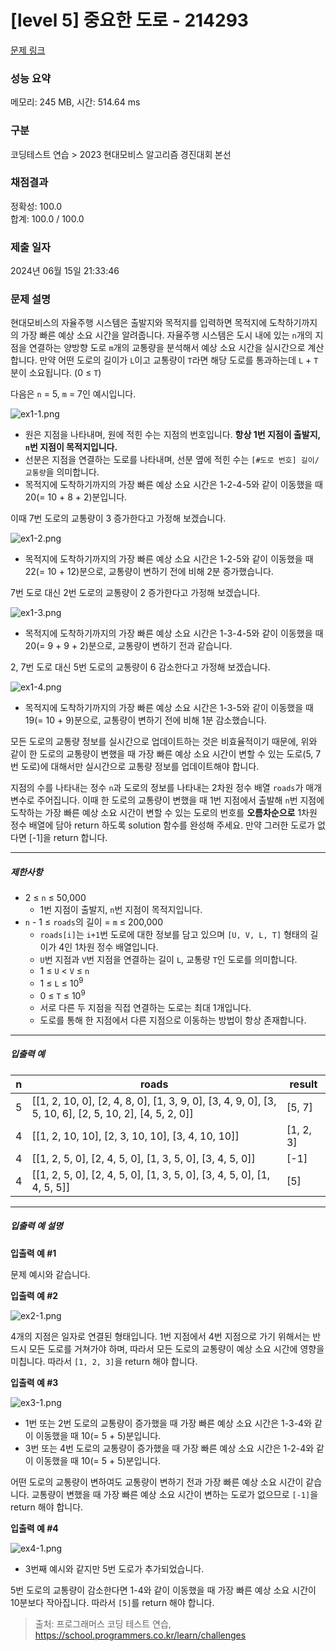 # [level 5] 중요한 도로 - 214293 

[문제 링크](https://school.programmers.co.kr/learn/courses/30/lessons/214293) 

### 성능 요약

메모리: 245 MB, 시간: 514.64 ms

### 구분

코딩테스트 연습 > 2023 현대모비스 알고리즘 경진대회 본선

### 채점결과

정확성: 100.0<br/>합계: 100.0 / 100.0

### 제출 일자

2024년 06월 15일 21:33:46

### 문제 설명

<p>현대모비스의 자율주행 시스템은 출발지와 목적지를 입력하면 목적지에 도착하기까지의 가장 빠른 예상 소요 시간을 알려줍니다. 자율주행 시스템은 도시 내에 있는 <code>n</code>개의 지점을 연결하는 양방향 도로 <code>m</code>개의 교통량을 분석해서 예상 소요 시간을 실시간으로 계산합니다. 만약 어떤 도로의 길이가 <code>L</code>이고 교통량이 <code>T</code>라면 해당 도로를 통과하는데 <code>L</code> + <code>T</code>분이 소요됩니다. (0 ≤ <code>T</code>)</p>

<p>다음은 <code>n</code> = 5, <code>m</code> = 7인 예시입니다.</p>

<p><img src="https://grepp-programmers.s3.ap-northeast-2.amazonaws.com/files/production/ae23d83f-01e7-4bdf-8bec-460522ced636/ex1-1.png" title="" alt="ex1-1.png"></p>

<ul>
<li>원은 지점을 나타내며, 원에 적힌 수는 지점의 번호입니다. <strong>항상 1번 지점이 출발지, <code>n</code>번 지점이 목적지입니다.</strong></li>
<li>선분은 지점을 연결하는 도로를 나타내며, 선분 옆에 적힌 수는 <code>[#도로 번호] 길이/교통량</code>을 의미합니다.</li>
<li>목적지에 도착하기까지의 가장 빠른 예상 소요 시간은 1-2-4-5와 같이 이동했을 때 20(= 10 + 8 + 2)분입니다.</li>
</ul>

<p>이때 7번 도로의 교통량이 3 증가한다고 가정해 보겠습니다.</p>

<p><img src="https://grepp-programmers.s3.ap-northeast-2.amazonaws.com/files/production/1d7e4886-a062-498c-b686-d282e8882045/ex1-2.png" title="" alt="ex1-2.png"></p>

<ul>
<li>목적지에 도착하기까지의 가장 빠른 예상 소요 시간은 1-2-5와 같이 이동했을 때 22(= 10 + 12)분으로, 교통량이 변하기 전에 비해 2분 증가했습니다.</li>
</ul>

<p>7번 도로 대신 2번 도로의 교통량이 2 증가한다고 가정해 보겠습니다.</p>

<p><img src="https://grepp-programmers.s3.ap-northeast-2.amazonaws.com/files/production/3e771a1d-c8d7-4ded-8479-db08c878d6a0/ex1-3.png" title="" alt="ex1-3.png"></p>

<ul>
<li>목적지에 도착하기까지의 가장 빠른 예상 소요 시간은 1-3-4-5와 같이 이동했을 때 20(= 9 + 9 + 2)분으로, 교통량이 변하기 전과 같습니다.</li>
</ul>

<p>2, 7번 도로 대신 5번 도로의 교통량이 6 감소한다고 가정해 보겠습니다.</p>

<p><img src="https://grepp-programmers.s3.ap-northeast-2.amazonaws.com/files/production/dea4a88f-deb8-437a-ba7b-497e57d90ca3/ex1-4.png" title="" alt="ex1-4.png"></p>

<ul>
<li>목적지에 도착하기까지의 가장 빠른 예상 소요 시간은 1-3-5와 같이 이동했을 때 19(= 10 + 9)분으로, 교통량이 변하기 전에 비해 1분 감소했습니다.</li>
</ul>

<p>모든 도로의 교통량 정보를 실시간으로 업데이트하는 것은 비효율적이기 때문에, 위와 같이 한 도로의 교통량이 변했을 때 가장 빠른 예상 소요 시간이 변할 수 있는 도로(5, 7번 도로)에 대해서만 실시간으로 교통량 정보를 업데이트해야 합니다.</p>

<p>지점의 수를 나타내는 정수 <code>n</code>과 도로의 정보를 나타내는 2차원 정수 배열 <code>roads</code>가 매개변수로 주어집니다. 이때 한 도로의 교통량이 변했을 때 1번 지점에서 출발해 <code>n</code>번 지점에 도착하는 가장 빠른 예상 소요 시간이 변할 수 있는 도로의 번호를 <strong>오름차순으로</strong> 1차원 정수 배열에 담아 return 하도록 solution 함수를 완성해 주세요. 만약 그러한 도로가 없다면 [-1]을 return 합니다.</p>

<hr>

<h5>제한사항</h5>

<ul>
<li>2 ≤ <code>n</code> ≤ 50,000

<ul>
<li>1번 지점이 출발지, <code>n</code>번 지점이 목적지입니다.</li>
</ul></li>
<li><code>n</code> - 1 ≤ <code>roads</code>의 길이 = <code>m</code> ≤ 200,000

<ul>
<li><code>roads[i]</code>는 <code>i+1</code>번 도로에 대한 정보를 담고 있으며 <code>[U, V, L, T]</code> 형태의 길이가 4인 1차원 정수 배열입니다.</li>
<li><code>U</code>번 지점과 <code>V</code>번 지점을 연결하는 길이 <code>L</code>, 교통량 <code>T</code>인 도로를 의미합니다.</li>
<li>1 ≤ <code>U</code> &lt; <code>V</code> ≤ <code>n</code></li>
<li>1 ≤ <code>L</code> ≤ 10<sup>9</sup></li>
<li>0 ≤ <code>T</code> ≤ 10<sup>9</sup></li>
<li>서로 다른 두 지점을 직접 연결하는 도로는 최대 1개입니다.</li>
<li>도로를 통해 한 지점에서 다른 지점으로 이동하는 방법이 항상 존재합니다.</li>
</ul></li>
</ul>

<hr>

<h5>입출력 예</h5>
<table class="table">
        <thead><tr>
<th>n</th>
<th>roads</th>
<th>result</th>
</tr>
</thead>
        <tbody><tr>
<td>5</td>
<td>[[1, 2, 10, 0], [2, 4, 8, 0], [1, 3, 9, 0], [3, 4, 9, 0], [3, 5, 10, 6], [2, 5, 10, 2], [4, 5, 2, 0]]</td>
<td>[5, 7]</td>
</tr>
<tr>
<td>4</td>
<td>[[1, 2, 10, 10], [2, 3, 10, 10], [3, 4, 10, 10]]</td>
<td>[1, 2, 3]</td>
</tr>
<tr>
<td>4</td>
<td>[[1, 2, 5, 0], [2, 4, 5, 0], [1, 3, 5, 0], [3, 4, 5, 0]]</td>
<td>[-1]</td>
</tr>
<tr>
<td>4</td>
<td>[[1, 2, 5, 0], [2, 4, 5, 0], [1, 3, 5, 0], [3, 4, 5, 0], [1, 4, 5, 5]]</td>
<td>[5]</td>
</tr>
</tbody>
      </table>
<hr>

<h5>입출력 예 설명</h5>

<p><strong>입출력 예 #1</strong></p>

<p>문제 예시와 같습니다.</p>

<p><strong>입출력 예 #2</strong></p>

<p><img src="https://grepp-programmers.s3.ap-northeast-2.amazonaws.com/files/production/5b4e0ccd-7404-4489-a164-3cb166f1eedf/ex2-1.png" title="" alt="ex2-1.png"></p>

<p>4개의 지점은 일자로 연결된 형태입니다. 1번 지점에서 4번 지점으로 가기 위해서는 반드시 모든 도로를 거쳐가야 하며, 따라서 모든 도로의 교통량이 예상 소요 시간에 영향을 미칩니다. 따라서 <code>[1, 2, 3]</code>을 return 해야 합니다.</p>

<p><strong>입출력 예 #3</strong></p>

<p><img src="https://grepp-programmers.s3.ap-northeast-2.amazonaws.com/files/production/de0047b4-07ab-4148-ab68-372f2f37675f/ex3-1.png" title="" alt="ex3-1.png"></p>

<ul>
<li>1번 또는 2번 도로의 교통량이 증가했을 때 가장 빠른 예상 소요 시간은 1-3-4와 같이 이동했을 때 10(= 5 + 5)분입니다.</li>
<li>3번 또는 4번 도로의 교통량이 증가했을 때 가장 빠른 예상 소요 시간은 1-2-4와 같이 이동했을 때 10(= 5 + 5)분입니다.</li>
</ul>

<p>어떤 도로의 교통량이 변하여도 교통량이 변하기 전과 가장 빠른 예상 소요 시간이 같습니다. 교통량이 변했을 때 가장 빠른 예상 소요 시간이 변하는 도로가 없으므로 <code>[-1]</code>을 return 해야 합니다.</p>

<p><strong>입출력 예 #4</strong></p>

<p><img src="https://grepp-programmers.s3.ap-northeast-2.amazonaws.com/files/production/23cd43ff-edca-4376-9bd1-86f0810b5b4b/ex4-1.png" title="" alt="ex4-1.png"></p>

<ul>
<li>3번째 예시와 같지만 5번 도로가 추가되었습니다.</li>
</ul>

<p>5번 도로의 교통량이 감소한다면 1-4와 같이 이동했을 때 가장 빠른 예상 소요 시간이 10분보다 작아집니다. 따라서 <code>[5]</code>를 return 해야 합니다.</p>


> 출처: 프로그래머스 코딩 테스트 연습, https://school.programmers.co.kr/learn/challenges